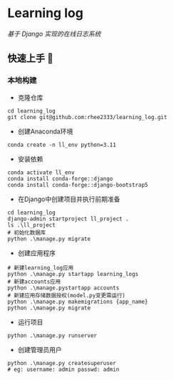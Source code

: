 # Learning log
*基于 Django 实现的在线日志系统*

## 快速上手 🤗
### 本地构建
- 克隆仓库
```shell
cd learning_log
git clone git@github.com:rhee2333/learning_log.git
```
- 创建Anaconda环境
```shell
conda create -n ll_env python=3.11
```
- 安装依赖
```shell
conda activate ll_env
conda install conda-forge::django
conda install conda-forge::django-bootstrap5
```
- 在Django中创建项目并执行前期准备
```shell
cd learning_log
django-admin startproject ll_project .
ls .\ll_project
# 初始化数据库
python .\manage.py migrate
```

- 创建应用程序
```shell
# 新建learning_log应用
python .\manage.py startapp learning_logs
# 新建accounts应用
python .\manage.pystartapp accounts
# 新建应用存储数据授权(model.py变更需运行)
python .\manage.py makemigrations {app_name}
python .\manage.py migrate
```
- 运行项目
```shell
python .\manage.py runserver
```

- 创建管理员用户
```shell
python .\manage.py createsuperuser
# eg: username: admin passwd: admin
```
